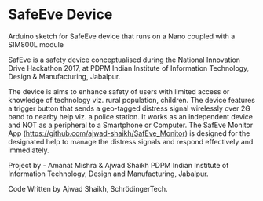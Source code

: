 # SafeEve Device
Arduino sketch for SafeEve device that runs on a Nano coupled with a SIM800L module

SafEve is a safety device conceptualised during the National Innovation Drive Hackathon 2017, at PDPM Indian Institute of Information Technology, Design & Manufacturing, Jabalpur.

The device is aims to enhance safety of users with limited access or knowledge of technology viz. rural population, children. The device features a trigger button that sends a geo-tagged distress signal wirelessly over 2G band to nearby help viz. a police station. It works as an independent device and NOT as a peripheral to a Smartphone or Computer. The SafEve Monitor App (https://github.com/ajwad-shaikh/SafEve_Monitor) is designed for the designated help to manage the distress signals and respond effectively and immediately.

Project by - Amanat Mishra & Ajwad Shaikh PDPM Indian Institute of Information Technology, Design and Manufacturing, Jabalpur.

Code Written by Ajwad Shaikh, SchrödingerTech.
